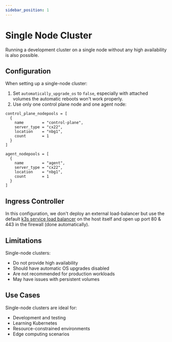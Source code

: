 ```yaml
---
sidebar_position: 1
---
```


# Single Node Cluster

Running a development cluster on a single node without any high availability is also possible.

## Configuration

When setting up a single-node cluster:

1. Set `automatically_upgrade_os` to `false`, especially with attached volumes the automatic reboots won't work properly.
2. Use only one control plane node and one agent node:

```hcl
control_plane_nodepools = [
  {
    name        = "control-plane",
    server_type = "cx22",
    location    = "nbg1",
    count       = 1
  }
]

agent_nodepools = [
  {
    name        = "agent",
    server_type = "cx22",
    location    = "nbg1",
    count       = 1
  }
]
```

## Ingress Controller

In this configuration, we don't deploy an external load-balancer but use the default [k3s service load balancer](https://rancher.com/docs/k3s/latest/en/networking/#service-load-balancer) on the host itself and open up port 80 & 443 in the firewall (done automatically).

## Limitations

Single-node clusters:
- Do not provide high availability
- Should have automatic OS upgrades disabled
- Are not recommended for production workloads
- May have issues with persistent volumes

## Use Cases

Single-node clusters are ideal for:
- Development and testing
- Learning Kubernetes
- Resource-constrained environments
- Edge computing scenarios